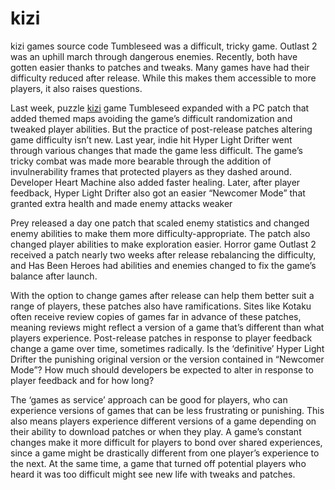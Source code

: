 # kizi
kizi games source code
Tumbleseed was a difficult, tricky game. Outlast 2 was an uphill march through dangerous enemies. Recently, both have gotten easier thanks to patches and tweaks. Many games have had their difficulty reduced after release. While this makes them accessible to more players, it also raises questions.

Last week, puzzle <a href="http://kizifan.com/">kizi</a> game Tumbleseed expanded with a PC patch that added themed maps avoiding the game’s difficult randomization and tweaked player abilities. But the practice of post-release patches altering game difficulty isn’t new. Last year, indie hit Hyper Light Drifter went through various changes that made the game less difficult. The game’s tricky combat was made more bearable through the addition of invulnerability frames that protected players as they dashed around. Developer Heart Machine also added faster healing. Later, after player feedback, Hyper Light Drifter also got an easier “Newcomer Mode” that granted extra health and made enemy attacks weaker

Prey released a day one patch that scaled enemy statistics and changed enemy abilities to make them more difficulty-appropriate. The patch also changed player abilities to make exploration easier. Horror game Outlast 2 received a patch nearly two weeks after release rebalancing the difficulty, and Has Been Heroes had abilities and enemies changed to fix the game’s balance after launch.

With the option to change games after release can help them better suit a range of players, these patches also have ramifications. Sites like Kotaku often receive review copies of games far in advance of these patches, meaning reviews might reflect a version of a game that’s different than what players experience. Post-release patches in response to player feedback change a game over time, sometimes radically. Is the ‘definitive’ Hyper Light Drifter the punishing original version or the version contained in “Newcomer Mode”? How much should developers be expected to alter in response to player feedback and for how long?

The ‘games as service’ approach can be good for players, who can experience versions of games that can be less frustrating or punishing. This also means players experience different versions of a game depending on their ability to download patches or when they play. A game’s constant changes make it more difficult for players to bond over shared experiences, since a game might be drastically different from one player’s experience to the next. At the same time, a game that turned off potential players who heard it was too difficult might see new life with tweaks and patches.
